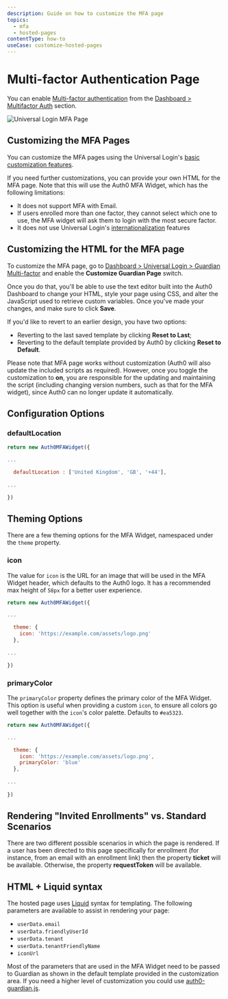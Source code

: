 ```yaml
---
description: Guide on how to customize the MFA page
topics:
  - mfa
  - hosted-pages
contentType: how-to
useCase: customize-hosted-pages
---
```

# Multi-factor Authentication Page

You can enable [Multi-factor authentication](/multifactor-authentication) from the [Dashboard > Multifactor Auth](${manage_url}/#/mfa) section.


![Universal Login MFA Page](/media/articles/multifactor-authentication/mfa-dashboard-1.png)

## Customizing the MFA Pages

You can customize the MFA pages using the Universal Login's [basic customization features](universal-login#simple-customization). 

If you need further customizations, you can provide your own HTML for the MFA page. Note that this will use the Auth0 MFA Widget, which has the following limitations:
- It does not support MFA with Email.
- If users enrolled more than one factor, they cannot select which one to use, the MFA widget will ask them to login with the most secure factor.
- It does not use Universal Login's [internationalization](/universal-login/i18n) features

## Customizing the HTML for the MFA page

To customize the MFA page, go to [Dashboard > Universal Login > Guardian Multi-factor](${manage_url}/#/guardian_mfa_page) and enable the __Customize Guardian Page__ switch.

Once you do that, you'll be able to use the text editor built into the Auth0 Dashboard to change your HTML, style your page using CSS, and alter the JavaScript used to retrieve custom variables. Once you've made your changes, and make sure to click __Save__.

If you'd like to revert to an earlier design, you have two options:

* Reverting to the last saved template by clicking **Reset to Last**;
* Reverting to the default template provided by Auth0 by clicking **Reset to Default**.

Please note that MFA page works without customization (Auth0 will also update the included scripts as required). However, once you toggle the customization to **on**, you are responsible for the updating and maintaining the script (including changing version numbers, such as that for the MFA widget), since Auth0 can no longer update it automatically.

## Configuration Options

### defaultLocation

```js
return new Auth0MFAWidget({

...

  defaultLocation : ['United Kingdom', 'GB', '+44'],
  
...

})
```

## Theming Options

There are a few theming options for the MFA Widget, namespaced under the `theme` property.

### icon

The value for `icon` is the URL for an image that will be used in the MFA Widget header, which defaults to the Auth0 logo. It has a recommended max height of `58px` for a better user experience.

```js
return new Auth0MFAWidget({

...

  theme: {
    icon: 'https://example.com/assets/logo.png'
  },
  
...

})
```

### primaryColor

The `primaryColor` property defines the primary color of the MFA Widget. This option is useful when providing a custom `icon`, to ensure all colors go well together with the `icon`'s color palette. Defaults to `#ea5323`.

```js
return new Auth0MFAWidget({

...

  theme: {
    icon: 'https://example.com/assets/logo.png',
    primaryColor: 'blue'
  },
  
...  
  
})
```

## Rendering "Invited Enrollments" vs. Standard Scenarios

There are two different possible scenarios in which the page is rendered. If a user has been directed to this page specifically for enrollment (for instance, from an email with an enrollment link) then the property **ticket** will be available. Otherwise, the property **requestToken** will be available.

## HTML + Liquid syntax

The hosted page uses [Liquid](https://github.com/Shopify/liquid/wiki/Liquid-for-Designers) syntax for templating.
The following parameters are available to assist in rendering your page:

* `userData.email` 
* `userData.friendlyUserId`
* `userData.tenant`
* `userData.tenantFriendlyName`
* `iconUrl`

Most of the parameters that are used in the MFA Widget need to be passed to Guardian as shown in the default template provided in the customization area.
If you need a higher level of customization you could use [auth0-guardian.js](https://github.com/auth0/auth0-guardian.js/tree/master/example).
